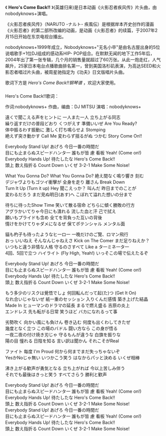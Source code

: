 

《 **Hero's Come Back!!** 》(英雄归来)是日本动画《火影忍者疾风传》片头曲，由nobodyknows+演唱。

  

《火影忍者疾风传》（NARUTO -ナルト-
疾風伝）是根据岸本齐史创作的漫画《火影忍者》的第二部所改编的动画，是动画《火影忍者》的续篇，于2007年2月15日开始在东京电视台播出。

  

nobodyknows+1999年成立，Nobodyknows+"无名小卒"是由名古屋出身的5位说唱歌手+1位DJ组成的感动系HIP-
POP组合。在默默无闻的地下工作5年后，2004年出了第一张专辑，几个月的销售量就超过了60万张。从此一炮走红，人气飙升，25家日本电台点播歌曲排名第一，曾到美国洛杉矶表演，为高达SEED和火影忍者唱过片头曲，被周星驰指定为《功夫》日文版唱片头曲。

  

歌词下方是 _Hero's Come Back!!钢琴谱_ ，欢迎大家使用。

###  
Hero's Come Back!!歌词：

作词:nobodyknows+ 作曲，编曲：DJ MITSU 演唱：nobodyknows+  

  
遠くで聞こえる声をヒントに 一人また一人 立ち上がる同志  
繰り返すだけの普段どおり くつがえす 準備いいぜ Are You Ready?  
体中振るわす振動に 激しく打ち鳴らせよ Stomping  
絶えず突き動かす Call Me 変わらず揺るがぬ つかむ Story Come On!!

Everybody Stand Up! あげろ 今日一番の時間だ  
目にも止まらぬスピ一ドハンタ一 誰もが皆 慮 看板 Yeah! (Come on!)  
Everybody Hands Up! 待たしたな Hero's Come Back!!  
頭上 数え指折る Count Down いくぜ 3-2-1 Make Some Noise!

What You Gonna Do? What You Gonna Do? 絶え間なく鳴り響き 刻む  
デジャヴよりもゴツイ衝擊が 全身を走り 離さん Break Down  
Turn It Up (Turn it up) Hey 聞こえっか？ 叫んだ 昨日までのことが  
変わるだろう まだ見ぬ明日(あす)へ こぼれて溢れた想いの分まで

待ちに待ったShow Time 笑いて散る宿命 どちらに傾く勝敗の行方  
アグラかいてりゃ今日にも潰れる 流した血と汗 己で拭え  
願いもプライドも含め 全てを背負った互いの背後  
情けをかけてりゃダメになるぜ 保てポテンシャル メンタル面

貓も杓子も待ったようなヒ一ロ一 一晚だけのご覽、ロマン飛行  
おっ いいねえ そんなんじゃねえさ Kick on The Comer まだ足りねえか？  
いつもと違う非情な人格 守るのさすべて Like a タ一ミネ一タ一  
4回、5回で立つ ハイライト (Fly High, Yeah!) いっそこの場で伝えたるぞ

Everybody Stand Up! あげろ 今日一番の時間だ  
目にも止まらぬスピ一ドハンタ一 誰もが皆 慮 看板 Yeah! (Come on!)  
Everybody Hands Up! 待たしたな Hero's Come Back!!  
頭上 数え指折る Count Down いくぜ 3-2-1 Make Some Noise!

もう多少のリスクは覺悟でしょ 何回転んだって起(た)つ (Get It On)  
なれ合いじゃないぜ 紙一重のセッション 入りくんだ感情 築き上げた結晶  
Made In ヒュ一マンのドラマの延長 まるで燃え盛る 吉原の炎上  
エンドレス 先も転がる日常 笑うほど バカになれるって事

劣勢吹く 向かい風にも負けん 卷き込む 何度も出くわしてきたぜ  
幾度となく立つ この場のバドル 闘い方なら この身が悟る  
一夜二夜の付け焼き刃じゃ 守るもんが違うな 白旗を振りな  
陽の目 憧れる 日陰を知る 言い訳は聞かん それこそがReal

ファイト 每度 I'm Proud 何から何までまだ失っちゃないぞ  
YesかNoじゃ無い いつかこう笑う はなからパッと決める いくぜ相棒

沸き上がる歓声が勇気となる 立ち上がれば 今以上苦しみ伴う  
それでも最後はきっと笑う すべてさらう 勝利と歓声

Everybody Stand Up! あげろ 今日一番の時間だ  
目にも止まらぬスピ一ドハンタ一 誰もが皆 慮 看板 Yeah! (Come on!)  
Everybody Hands Up! 待たしたな Hero's Come Back!!  
頭上 数え指折る Count Down いくぜ 3-2-1 Make Some Noise!  
Everybody Stand Up! あげろ 今日一番の時間だ  
目にも止まらぬスピ一ドハンタ一 誰もが皆 慮 看板 Yeah! (Come on!)  
Everybody Hands Up! 待たしたな Hero's Come Back!!  
頭上 数え指折る Count Down いくぜ 3-2-1 Make Some Noise!  


